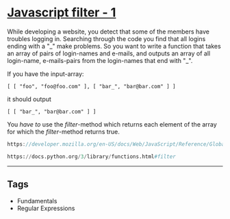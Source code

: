 # [Javascript filter - 1](https://www.codewars.com/kata/525d9b1a037b7a9da7000905)

While developing a website, you detect that some of the members have troubles logging in. Searching through the code you find that all logins ending with a "\_" make problems. So you want to write a function that takes an array of pairs of login-names and e-mails, and outputs an array of all login-name, e-mails-pairs from the login-names that end with "\_".

If you have the input-array:

```
[ [ "foo", "foo@foo.com" ], [ "bar_", "bar@bar.com" ] ]
```

it should output

```
[ [ "bar_", "bar@bar.com" ] ]
```

You _have to_ use the _filter_-method which returns each element of the array for which the _filter_-method returns true.

```javascript
https://developer.mozilla.org/en-US/docs/Web/JavaScript/Reference/Global_Objects/Array/filter
```

```python
https://docs.python.org/3/library/functions.html#filter
```

---

## Tags

- Fundamentals
- Regular Expressions
